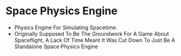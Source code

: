 # Space Physics Engine
- Physics Engine For Simulating Spacetime. 
- Originally Supposed To Be The Groundwork For A Game About Spaceflight, A Lack Of Time Meant It Was Cut Down To Just Be A Standalone Space Physics Engine 
